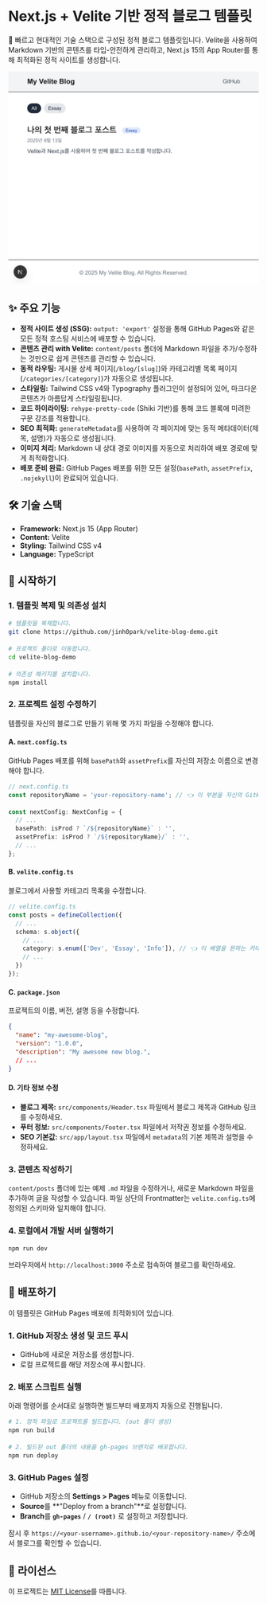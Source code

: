# Next.js + Velite 기반 정적 블로그 템플릿

🚀 빠르고 현대적인 기술 스택으로 구성된 정적 블로그 템플릿입니다. Velite을 사용하여 Markdown 기반의 콘텐츠를 타입-안전하게 관리하고, Next.js 15의 App Router를 통해 최적화된 정적 사이트를 생성합니다.

![Demo Screenshot](./demo.png)

## ✨ 주요 기능

  - **정적 사이트 생성 (SSG):** `output: 'export'` 설정을 통해 GitHub Pages와 같은 모든 정적 호스팅 서비스에 배포할 수 있습니다.
  - **콘텐츠 관리 with Velite:** `content/posts` 폴더에 Markdown 파일을 추가/수정하는 것만으로 쉽게 콘텐츠를 관리할 수 있습니다.
  - **동적 라우팅:** 게시물 상세 페이지(`/blog/[slug]`)와 카테고리별 목록 페이지(`/categories/[category]`)가 자동으로 생성됩니다.
  - **스타일링:** Tailwind CSS v4와 Typography 플러그인이 설정되어 있어, 마크다운 콘텐츠가 아름답게 스타일링됩니다.
  - **코드 하이라이팅:** `rehype-pretty-code` (Shiki 기반)를 통해 코드 블록에 미려한 구문 강조를 적용합니다.
  - **SEO 최적화:** `generateMetadata`를 사용하여 각 페이지에 맞는 동적 메타데이터(제목, 설명)가 자동으로 생성됩니다.
  - **이미지 처리:** Markdown 내 상대 경로 이미지를 자동으로 처리하여 배포 경로에 맞게 최적화합니다.
  - **배포 준비 완료:** GitHub Pages 배포를 위한 모든 설정(`basePath`, `assetPrefix`, `.nojekyll`)이 완료되어 있습니다.

## 🛠️ 기술 스택

  - **Framework:** Next.js 15 (App Router)
  - **Content:** Velite
  - **Styling:** Tailwind CSS v4
  - **Language:** TypeScript

## 🚀 시작하기

### 1\. 템플릿 복제 및 의존성 설치

```bash
# 템플릿을 복제합니다.
git clone https://github.com/jinh0park/velite-blog-demo.git

# 프로젝트 폴더로 이동합니다.
cd velite-blog-demo

# 의존성 패키지를 설치합니다.
npm install
```

### 2\. 프로젝트 설정 수정하기

템플릿을 자신의 블로그로 만들기 위해 몇 가지 파일을 수정해야 합니다.

#### A. `next.config.ts`

GitHub Pages 배포를 위해 `basePath`와 `assetPrefix`를 자신의 저장소 이름으로 변경해야 합니다.

```typescript
// next.config.ts
const repositoryName = 'your-repository-name'; // 👈 이 부분을 자신의 GitHub 저장소 이름으로 변경하세요.

const nextConfig: NextConfig = {
  // ...
  basePath: isProd ? `/${repositoryName}` : '',
  assetPrefix: isProd ? `/${repositoryName}/` : '',
  // ...
};
```

#### B. `velite.config.ts`

블로그에서 사용할 카테고리 목록을 수정합니다.

```typescript
// velite.config.ts
const posts = defineCollection({
  // ...
  schema: s.object({
    // ...
    category: s.enum(['Dev', 'Essay', 'Info']), // 👈 이 배열을 원하는 카테고리로 수정하세요.
    // ...
  })
});
```

#### C. `package.json`

프로젝트의 이름, 버전, 설명 등을 수정합니다.

```json
{
  "name": "my-awesome-blog",
  "version": "1.0.0",
  "description": "My awesome new blog.",
  // ...
}
```

#### D. 기타 정보 수정

  - **블로그 제목:** `src/components/Header.tsx` 파일에서 블로그 제목과 GitHub 링크를 수정하세요.
  - **푸터 정보:** `src/components/Footer.tsx` 파일에서 저작권 정보를 수정하세요.
  - **SEO 기본값:** `src/app/layout.tsx` 파일에서 `metadata`의 기본 제목과 설명을 수정하세요.

### 3\. 콘텐츠 작성하기

`content/posts` 폴더에 있는 예제 `.md` 파일을 수정하거나, 새로운 Markdown 파일을 추가하여 글을 작성할 수 있습니다. 파일 상단의 Frontmatter는 `velite.config.ts`에 정의된 스키마와 일치해야 합니다.

### 4\. 로컬에서 개발 서버 실행하기

```bash
npm run dev
```

브라우저에서 `http://localhost:3000` 주소로 접속하여 블로그를 확인하세요.

## 🚢 배포하기

이 템플릿은 GitHub Pages 배포에 최적화되어 있습니다.

### 1\. GitHub 저장소 생성 및 코드 푸시

  - GitHub에 새로운 저장소를 생성합니다.
  - 로컬 프로젝트를 해당 저장소에 푸시합니다.

### 2\. 배포 스크립트 실행

아래 명령어를 순서대로 실행하면 빌드부터 배포까지 자동으로 진행됩니다.

```bash
# 1. 정적 파일로 프로젝트를 빌드합니다. (out 폴더 생성)
npm run build

# 2. 빌드된 out 폴더의 내용을 gh-pages 브랜치로 배포합니다.
npm run deploy
```

### 3\. GitHub Pages 설정

  - GitHub 저장소의 **Settings \> Pages** 메뉴로 이동합니다.
  - **Source**를 \*\*"Deploy from a branch"\*\*로 설정합니다.
  - **Branch**를 **`gh-pages`** / **`/ (root)`** 로 설정하고 저장합니다.

잠시 후 `https://<your-username>.github.io/<your-repository-name>/` 주소에서 블로그를 확인할 수 있습니다.

## 📜 라이선스

이 프로젝트는 [MIT License](https://www.google.com/search?q=LICENSE)를 따릅니다.
